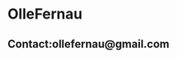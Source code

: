 <html>
<head>
  <title>olle fernau</title>
<body>
 <h1>
 OlleFernau
 </h1>
  <h2>
    Contact:ollefernau@gmail.com
  </h2>
 
